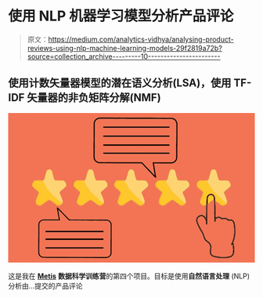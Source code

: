 # 使用 NLP 机器学习模型分析产品评论

> 原文：<https://medium.com/analytics-vidhya/analysing-product-reviews-using-nlp-machine-learning-models-29f2819a72b?source=collection_archive---------10----------------------->

## 使用计数矢量器模型的潜在语义分析(LSA)，使用 TF-IDF 矢量器的非负矩阵分解(NMF)

![](img/5b5dcecb16962079958840248f8d943d.png)

这是我在 [**Metis**](https://metis.kaplan.com.sg/) **数据科学训练营**的第四个项目。目标是使用**自然语言处理** (NLP)分析由…提交的产品评论